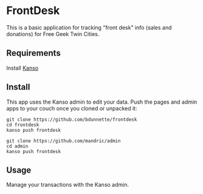 # FrontDesk

This is a basic application for tracking "front desk" info (sales and donations) for Free Geek Twin Cities.

## Requirements

Install [Kanso](http://kan.so)

## Install 

This app uses the Kanso admin to edit your data.  Push the pages and admin apps
to your couch once you cloned or unpacked it:

```
git clone https://github.com/bdunnette/frontdesk
cd frontdesk
kanso push frontdesk
```

```
git clone https://github.com/mandric/admin
cd admin
kanso push frontdesk
```

## Usage

Manage your transactions with the Kanso admin.
